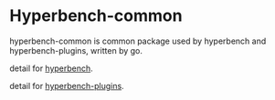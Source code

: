 # Hyperbench-common

hyperbench-common is common package used by hyperbench and hyperbench-plugins, written by go.

detail for [hyperbench](https://github.com/meshplus/hyperbench).

detail for [hyperbench-plugins](https://github.com/meshplus/hyperbench-plugins).